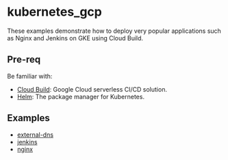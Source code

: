 # kubernetes_gcp

These examples demonstrate how to deploy very popular applications such as Nginx and Jenkins on GKE using Cloud Build.

## Pre-req
Be familiar with:
- [Cloud Build](https://cloud.google.com/build/): Google Cloud serverless CI/CD solution.
- [Helm](https://helm.sh/): The package manager for Kubernetes.

## Examples
- [external-dns](external-dns)
- [jenkins](jenkins)
- [nginx](nginx)
